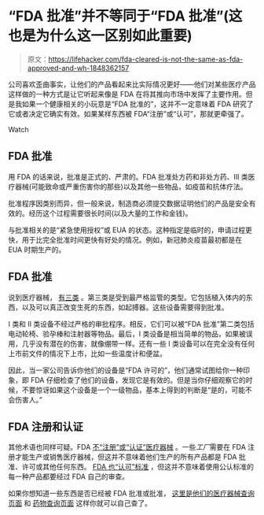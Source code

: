 # “FDA 批准”并不等同于“FDA 批准”(这也是为什么这一区别如此重要)

> 原文：<https://lifehacker.com/fda-cleared-is-not-the-same-as-fda-approved-and-wh-1848362157>

公司喜欢歪曲事实，让他们的产品看起来比实际情况更好——他们对某些医疗产品这样做的一种方式是让它听起来像是 FDA 在将其推向市场中发挥了主要作用。但是我如果一个健康相关的小玩意是“FDA 批准的”，这并不一定意味着 FDA 研究了它或者决定它确实有效。如果某样东西被 FDA“注册”或“认可”，那就更牵强了。

Watch

## FDA 批准

用 FDA 的话来说，批准是正式的、严肃的。FDA 批准处方药和非处方药、III 类医疗器械(可能致命或严重伤害你的那些)以及其他一些物品，如疫苗和抗体疗法。

批准程序因类别而异，但一般来说，制造商必须提交数据证明他们的产品是安全有效的。经历这个过程需要很长时间(以及大量的工作和金钱)。

与批准相关的是“紧急使用授权”或 EUA 的状态。这种指定是临时的，申请过程更快，用于比完全批准时间更快有好处的情况。例如，新冠肺炎疫苗最初都是在 EUA 时期生产的。

## FDA 批准

说到医疗器械， [有三类](https://www.fda.gov/medical-devices/consumers-medical-devices/learn-if-medical-device-has-been-cleared-fda-marketing) 。第三类是受到最严格监管的类型。它包括植入体内的东西，以及可以真正改变生死的东西，如起搏器。这些设备需要得到批准。

I 类和 II 类设备不经过严格的审批程序。相反，它们可以被“FDA 批准”第二类包括电动轮椅、验孕棒和注射器等物品。最后，I 类设备是相当简单的物品，如果被误用，几乎没有潜在的伤害，就像绷带一样。还有一些 I 类设备可以在完全没有任何上市前文件的情况下上市，比如一些温度计和便盆。

因此，当一家公司告诉你他们的设备是“FDA 许可的”，他们通常试图给你一种印象，即 FDA 仔细检查了他们的设备，发现它是有效的。但是当你仔细观察它的时候，不要惊讶如果这个设备是一个一级物品，基本上得到的判断是“是的，可能不会伤害人。”

## FDA 注册和认证

其他术语也同样可疑。FDA [不“注册”或“认证”医疗器械](https://www.fda.gov/medical-devices/consumers-medical-devices/are-there-fda-registered-or-fda-certified-medical-devices-how-do-i-know-what-fda-approved) 。一些*工厂*需要在 FDA 注册才能生产或销售医疗器械，但这并不意味着他们生产的所有产品都是 FDA 批准、许可或其他任何东西。 [FDA 也“认可”标准](https://www.fda.gov/medical-devices/premarket-submissions-selecting-and-preparing-correct-submission/standards-and-conformity-assessment-program#process) ，但这并不意味着使用公认标准的每一种产品都要经过 FDA 自己的审查。

如果你想知道一些东西是否已经被 FDA 批准或批准， [这里是他们的医疗器械查询页面](https://www.accessdata.fda.gov/scripts/cdrh/devicesatfda/index.cfm) 和 [药物查询页面](https://www.accessdata.fda.gov/scripts/cder/daf/index.cfm) 这样你就可以自己查了。